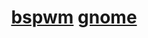 <h1 align="center">
    <a href="https://github.com/shvixxl/dotfiles/tree/bspwm">bspwm</a>
    <ins>gnome</ins>
</h1>
